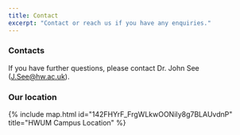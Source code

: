 ```yaml
---
title: Contact
excerpt: "Contact or reach us if you have any enquiries."
---
```


### Contacts

If you have further questions, please contact Dr. John See ([J.See@hw.ac.uk](mailto:J.See@hw.ac.uk)).

### Our location

{% include map.html id="142FHYrF_FrgWLkwOONiIy8g7BLAUvdnP" title="HWUM Campus Location" %}

